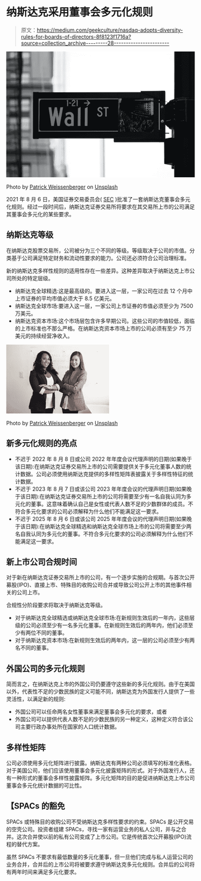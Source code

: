 # 纳斯达克采用董事会多元化规则

> 原文：<https://medium.com/geekculture/nasdaq-adopts-diversity-rules-for-boards-of-directors-8f8123f1716a?source=collection_archive---------28----------------------->

![](img/ba6a1d9e477ecd865e2d871491046162.png)

Photo by [Patrick Weissenberger](https://unsplash.com/@ricktap?utm_source=unsplash&utm_medium=referral&utm_content=creditCopyText) on [Unsplash](https://unsplash.com/s/photos/stock-traders?utm_source=unsplash&utm_medium=referral&utm_content=creditCopyText)

2021 年 8 月 6 日，美国证券交易委员会( [SEC](https://www.sec.gov) )批准了一套纳斯达克董事会多元化规则。经过一段时间后，纳斯达克证券交易所将要求在其交易所上市的公司满足其董事会多元化的某些要求。

## **纳斯达克等级**

在纳斯达克股票交易所，公司被分为三个不同的等级。等级取决于公司的市值。分类基于公司满足特定财务和流动性要求的能力。公司还必须符合公司治理标准。

新的纳斯达克多样性规则的适用性存在一些差异。这种差异取决于纳斯达克上市公司所处的特定层级。

*   纳斯达克全球精选:这是最高级的。要进入这一层，一家公司在过去 12 个月中上市证券的平均市值必须大于 8.5 亿美元。
*   纳斯达克全球市场:要进入这一层，一家公司上市证券的市值必须至少为 7500 万美元。
*   纳斯达克资本市场:这个市场层包含许多早期公司。这些公司的市值较低，面临的上市标准也不那么严格。在纳斯达克资本市场上市的公司必须有至少 75 万美元的持续经营净收入。

![](img/2ed82404f101aae0774d3c533a5953de.png)

Photo by [Patrick Weissenberger](https://unsplash.com/@ricktap?utm_source=unsplash&utm_medium=referral&utm_content=creditCopyText) on [Unsplash](https://unsplash.com/s/photos/stock-traders?utm_source=unsplash&utm_medium=referral&utm_content=creditCopyText)

## **新多元化规则的亮点**

*   不迟于 2022 年 8 月 8 日或公司 2022 年年度会议代理声明的日期(如果晚于该日期):在纳斯达克证券交易所上市的公司需要提供关于多元化董事人数的统计数据。公司必须使用纳斯达克提供的多样性矩阵表披露关于多样性特征的统计数据。
*   不迟于 2023 年 8 月 7 日或该公司 2023 年年度会议的代理声明日期(如果晚于该日期):在纳斯达克证券交易所上市的公司将需要至少有一名自我认同为多元化的董事。这意味着确认自己是女性或代表人数不足的少数群体的成员。不符合多元化要求的公司必须解释为什么他们不能满足这一要求。
*   不迟于 2025 年 8 月 6 日或该公司 2025 年年度会议的代理声明日期(如果晚于该日期):在纳斯达克全球精选和纳斯达克全球市场上市的公司将需要至少两名自我认同为多元化的董事。不符合多元化要求的公司必须解释为什么他们不能满足这一要求。

## **新上市公司合规时间**

对于新在纳斯达克证券交易所上市的公司，有一个逐步实施的合规期。与首次公开募股(IPO)、直接上市、特殊目的收购公司合并或导致公司公开上市的其他事件相关的公司上市。

合规性分阶段要求将取决于纳斯达克等级。

*   对于纳斯达克全球精选或纳斯达克全球市场:在新规则生效后的一年内，这些层级的公司必须至少有一名多元化董事。在新规则生效后的两年内，他们必须至少有两位不同的董事。
*   对于纳斯达克资本市场:在新规则生效后的两年内，这一层的公司必须至少有两名不同的董事。

## **外国公司的多元化规则**

简而言之，在纳斯达克上市的外国公司仍要遵守这些新的多元化规则。由于在美国以外，代表性不足的少数民族的定义可能不同，纳斯达克为外国发行人提供了一些灵活性，以满足新的规则:

*   外国公司可以任命两名女性董事来满足董事会多元化的要求，或者
*   外国公司可以提供代表人数不足的少数民族的另一种定义，这种定义符合该公司主要行政办事处所在国家的人口统计数据。

## **多样性矩阵**

公司必须使用多元化矩阵进行披露。纳斯达克有两种公司必须填写的标准化表格。对于美国公司，他们应该使用董事会多元化披露矩阵的形式。对于外国发行人，还有一种形式的董事会多样性披露矩阵。多元化矩阵的目的是促进纳斯达克上市公司董事会多元化统计数据的可比性。

## 【SPACs 的豁免

SPACs 或特殊目的收购公司不受纳斯达克多样性要求的约束。SPACs 是公开交易的空壳公司。投资者组建 SPACs，寻找一家有运营业务的私人公司，并与之合并。这次合并使以前的私有公司变成了上市公司。它是传统首次公开募股(IPO)流程的替代方案。

虽然 SPACs 不要求有最低数量的多元化董事，但一旦他们完成与私人运营公司的业务合并，合并后的上市公司将被要求遵守纳斯达克多元化规则。合并后的公司将有两年时间来满足多元化要求。